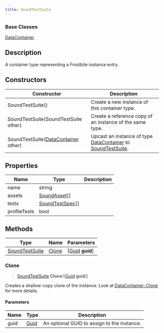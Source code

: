 ```yaml
---
title: SoundTestSuite
---
```

### Base Classes

[DataContainer](/vext/ref/shared/class/datacontainer)

## Description

A container type representing a Frostbite instance entry.

## Constructors

| Constructor                                                               | Description                                                                                                         |
| ------------------------------------------------------------------------- | ------------------------------------------------------------------------------------------------------------------- |
| SoundTestSuite()                                                          | Create a new instance of this container type.                                                                       |
| SoundTestSuite(SoundTestSuite other)                                      | Create a reference copy of an instance of the same type.                                                            |
| SoundTestSuite([DataContainer](/vext/ref/shared/class/datacontainer) other) | Upcast an instance of type [DataContainer](/vext/ref/shared/class/datacontainer) to [SoundTestSuite](SoundTestSuite). |

## Properties

| Name         | Type                               | Description |
| ------------ | ---------------------------------- | ----------- |
| name         | string                             |             |
| assets       | [SoundAsset](SoundAsset)\[\]       |             |
| tests        | [SoundTestSpec](SoundTestSpec)\[\] |             |
| profileTests | bool                               |             |

## Methods

| Type                             | Name            | Parameters                                     |
| -------------------------------- | --------------- | ---------------------------------------------- |
| [SoundTestSuite](SoundTestSuite) | [Clone](#clone) | \[[Guid](/vext/ref/shared/class/guid) **guid**\] |

### Clone

> [SoundTestSuite](SoundTestSuite) **Clone**(\[[Guid](/vext/ref/shared/class/guid) **guid**\])

Creates a shallow-copy clone of the instance. Look at [DataContainer::Clone](/vext/ref/shared/class/datacontainer#clone) for more details.

#### Parameters

| Name | Type         | Description                                 |
| ---- | ------------ | ------------------------------------------- |
| guid | [Guid](Guid) | An optional GUID to assign to the instance. |
